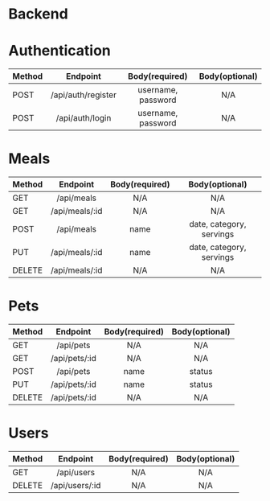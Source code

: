# Backend

# Authentication

| Method |      Endpoint      |   Body(required)   | Body(optional) |
| :----- | :----------------: | :----------------: | :------------: |
| POST   | /api/auth/register | username, password |      N/A       |
| POST   |  /api/auth/login   | username, password |      N/A       |

# Meals

| Method |    Endpoint    | Body(required) |      Body(optional)      |
| :----- | :------------: | :------------: | :----------------------: |
| GET    |   /api/meals   |      N/A       |           N/A            |
| GET    | /api/meals/:id |      N/A       |           N/A            |
| POST   |   /api/meals   |      name      | date, category, servings |
| PUT    | /api/meals/:id |      name      | date, category, servings |
| DELETE | /api/meals/:id |      N/A       |           N/A            |

# Pets

| Method |   Endpoint    | Body(required) | Body(optional) |
| :----- | :-----------: | :------------: | :------------: |
| GET    |   /api/pets   |      N/A       |      N/A       |
| GET    | /api/pets/:id |      N/A       |      N/A       |
| POST   |   /api/pets   |      name      |     status     |
| PUT    | /api/pets/:id |      name      |     status     |
| DELETE | /api/pets/:id |      N/A       |      N/A       |

# Users

| Method |    Endpoint    | Body(required) | Body(optional) |
| :----- | :------------: | :------------: | :------------: |
| GET    |   /api/users   |      N/A       |      N/A       |
| DELETE | /api/users/:id |      N/A       |      N/A       |
